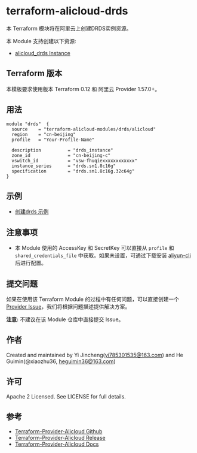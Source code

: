 terraform-alicloud-drds
=====================================================================

本 Terraform 模块将在阿里云上创建DRDS实例资源。

本 Module 支持创建以下资源:

* [alicloud_drds Instance](https://www.terraform.io/docs/providers/alicloud/r/drds_instance.html)

## Terraform 版本

本模板要求使用版本 Terraform 0.12 和 阿里云 Provider 1.57.0+。

## 用法

```hcl
module "drds"  {
  source    = "terraform-alicloud-modules/drds/alicloud"
  region    = "cn-beijing"                
  profile   = "Your-Profile-Name"
  
  description          = "drds_instance"
  zone_id              = "cn-beijing-c"
  vswitch_id           = "vsw-fhuqiexxxxxxxxxxxx"
  instance_series      = "drds.sn1.8c16g"
  specification        = "drds.sn1.8c16g.32c64g"
}
```

## 示例

* [创建drds 示例](https://github.com/terraform-alicloud-modules/terraform-alicloud-drds/tree/master/examples/complete)

## 注意事项

* 本 Module 使用的 AccessKey 和 SecretKey 可以直接从 `profile` 和 `shared_credentials_file` 中获取。如果未设置，可通过下载安装 [aliyun-cli](https://github.com/aliyun/aliyun-cli#installation) 后进行配置。

提交问题
------
如果在使用该 Terraform Module 的过程中有任何问题，可以直接创建一个 [Provider Issue](https://github.com/terraform-providers/terraform-provider-alicloud/issues/new)，我们将根据问题描述提供解决方案。

**注意:** 不建议在该 Module 仓库中直接提交 Issue。

作者
-------
Created and maintained by Yi Jincheng(yi785301535@163.com) and He Guimin(@xiaozhu36, heguimin36@163.com)

许可
----
Apache 2 Licensed. See LICENSE for full details.

参考
---------
* [Terraform-Provider-Alicloud Github](https://github.com/terraform-providers/terraform-provider-alicloud)
* [Terraform-Provider-Alicloud Release](https://releases.hashicorp.com/terraform-provider-alicloud/)
* [Terraform-Provider-Alicloud Docs](https://www.terraform.io/docs/providers/alicloud/index.html)
